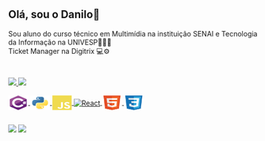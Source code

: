 ## Olá, sou o Danilo👋 <br>
Sou aluno do curso técnico em Multimídia na instituição SENAI e Tecnologia da Informação na UNIVESP👨‍💻🚀<br>
Ticket Manager na Digitrix 💻⚙
#

<div>
  <a href="https://github.com/danilo2503">
  <img height="180em" src="https://github-readme-stats.vercel.app/api?username=danilo2503&show_icons=true&theme=radical&include_all_commits=true&count_private=true"/>
  <img height="180em" src="https://github-readme-stats.vercel.app/api/top-langs/?username=danilo2503&layout=compact&langs_count=16&theme=radical"/>
</div>
  
<div style="display: inline_block"><br>
  <img align="center" alt="Csharp" height="30" width="40" src="https://raw.githubusercontent.com/devicons/devicon/master/icons/csharp/csharp-original.svg">
  <img align="center" alt="Python" height="30" width="40" 
src="https://raw.githubusercontent.com/devicons/devicon/master/icons/python/python-original.svg">       
  <img align="center" alt="Js" height="30" width="40" src="https://raw.githubusercontent.com/devicons/devicon/master/icons/javascript/javascript-plain.svg">  
  <img align="center" alt="React" height="30" width="40" src="[https://raw.githubusercontent.com/devicons/devicon/master/icons](https://raw.githubusercontent.com/devicons/devicon/master/icons)/react/react-original.svg">
  <img align="center" alt="HTML" height="30" width="40" src="https://raw.githubusercontent.com/devicons/devicon/master/icons/html5/html5-original.svg">
  <img align="center" alt="CSS" height="30" width="40" src="https://raw.githubusercontent.com/devicons/devicon/master/icons/css3/css3-original.svg">
 
  ##
  
<div>
  
<div>

  <a href="mailto: danilotomaz.oficial@gmail.com" target="_blank"><img src="https://img.shields.io/badge/Gmail-D14836?style=for-the-badge&logo=gmail&logoColor=white"></a>
  <a href="https://www.linkedin.com/in/danilo-de-freitas-tomaz-rocha-74304a1b6/" target="_blank"><img src="https://img.shields.io/badge/-LinkedIn-%230077B5?style=for-the-badge&logo=linkedin&logoColor=white" target="_blank"></a>
 
</div>
  
  ##




